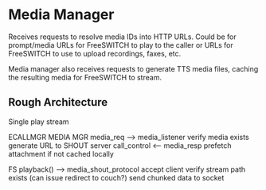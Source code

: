 # Media Manager

Receives requests to resolve media IDs into HTTP URLs. Could be for prompt/media URLs for FreeSWITCH to play to the caller or URLs for FreeSWITCH to use to upload recordings, faxes, etc.

Media manager also receives requests to generate TTS media files, caching the resulting media for FreeSWITCH to stream.

## Rough Architecture

Single play stream

ECALLMGR         MEDIA MGR
media_req    --> media_listener
                   verify media exists
                   generate URL to SHOUT server
call_control <--   media_resp
                   prefetch attachment if not cached locally


FS
playback() -->   media_shout_protocol
                   accept client
                   verify stream path exists (can issue redirect to couch?)
                   send chunked data to socket
